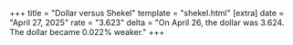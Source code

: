 +++
title = "Dollar versus Shekel"
template = "shekel.html"
[extra]
date = "April 27, 2025"
rate = "3.623"
delta = "On April 26, the dollar was 3.624. The dollar became 0.022% weaker."
+++
